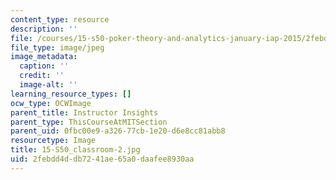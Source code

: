 ```yaml
---
content_type: resource
description: ''
file: /courses/15-s50-poker-theory-and-analytics-january-iap-2015/2febdd4ddb7241ae65a0daafee8930aa_15-S50_classroom-2.jpg
file_type: image/jpeg
image_metadata:
  caption: ''
  credit: ''
  image-alt: ''
learning_resource_types: []
ocw_type: OCWImage
parent_title: Instructor Insights
parent_type: ThisCourseAtMITSection
parent_uid: 0fbc00e9-a326-77cb-1e20-d6e8cc81abb8
resourcetype: Image
title: 15-S50_classroom-2.jpg
uid: 2febdd4d-db72-41ae-65a0-daafee8930aa
---
```

